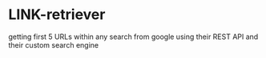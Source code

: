 # LINK-retriever

getting first 5 URLs within any search from google using their REST API and their custom search engine
